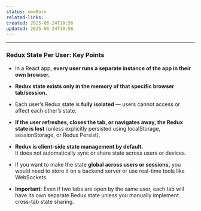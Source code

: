 ```yaml
---
status: newBorn
related-links: 
created: 2025-06-24T10:56
updated: 2025-06-24T10:56
---
```

---

### Redux State Per User: Key Points

- In a React app, **every user runs a separate instance of the app in their own browser.**
    
- **Redux state exists only in the memory of that specific browser tab/session.**
    
- Each user’s Redux state is **fully isolated** — users cannot access or affect each other’s state.
    
- **If the user refreshes, closes the tab, or navigates away, the Redux state is lost** (unless explicitly persisted using localStorage, sessionStorage, or Redux Persist).
    
- **Redux is client-side state management by default.**  
    It does not automatically sync or share state across users or devices.
    
- If you want to make the state **global across users or sessions,** you would need to store it on a backend server or use real-time tools like WebSockets.
    
- **Important:** Even if two tabs are open by the same user, each tab will have its own separate Redux state unless you manually implement cross-tab state sharing.
